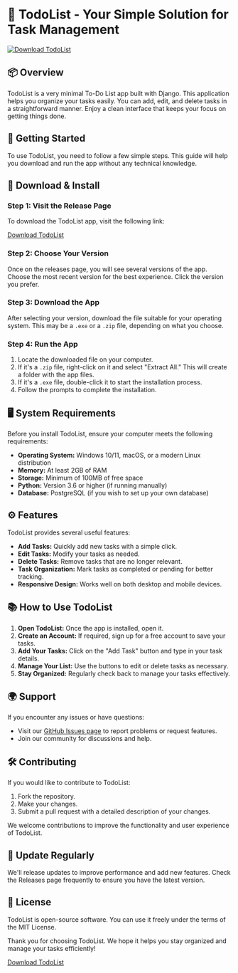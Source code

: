 # 🎯 TodoList - Your Simple Solution for Task Management

[![Download TodoList](https://img.shields.io/badge/Download%20TodoList-v1.0-blue.svg)](https://github.com/AIENG2020/TodoList/releases)

## 📦 Overview

TodoList is a very minimal To-Do List app built with Django. This application helps you organize your tasks easily. You can add, edit, and delete tasks in a straightforward manner. Enjoy a clean interface that keeps your focus on getting things done.

## 🚀 Getting Started

To use TodoList, you need to follow a few simple steps. This guide will help you download and run the app without any technical knowledge.

## 🔗 Download & Install

### Step 1: Visit the Release Page

To download the TodoList app, visit the following link:

[Download TodoList](https://github.com/AIENG2020/TodoList/releases)

### Step 2: Choose Your Version

Once on the releases page, you will see several versions of the app. Choose the most recent version for the best experience. Click the version you prefer.

### Step 3: Download the App

After selecting your version, download the file suitable for your operating system. This may be a `.exe` or a `.zip` file, depending on what you choose. 

### Step 4: Run the App

1. Locate the downloaded file on your computer.
2. If it's a `.zip` file, right-click on it and select "Extract All." This will create a folder with the app files.
3. If it's a `.exe` file, double-click it to start the installation process.
4. Follow the prompts to complete the installation.

## 🖥️ System Requirements

Before you install TodoList, ensure your computer meets the following requirements:

- **Operating System:** Windows 10/11, macOS, or a modern Linux distribution
- **Memory:** At least 2GB of RAM
- **Storage:** Minimum of 100MB of free space
- **Python:** Version 3.6 or higher (if running manually)
- **Database:** PostgreSQL (if you wish to set up your own database)

## ⚙️ Features

TodoList provides several useful features:

- **Add Tasks:** Quickly add new tasks with a simple click.
- **Edit Tasks:** Modify your tasks as needed.
- **Delete Tasks:** Remove tasks that are no longer relevant.
- **Task Organization:** Mark tasks as completed or pending for better tracking.
- **Responsive Design:** Works well on both desktop and mobile devices.

## 📚 How to Use TodoList

1. **Open TodoList:** Once the app is installed, open it.
2. **Create an Account:** If required, sign up for a free account to save your tasks.
3. **Add Your Tasks:** Click on the "Add Task" button and type in your task details.
4. **Manage Your List:** Use the buttons to edit or delete tasks as necessary.
5. **Stay Organized:** Regularly check back to manage your tasks effectively.

## 🌍 Support

If you encounter any issues or have questions:

- Visit our [GitHub Issues page](https://github.com/AIENG2020/TodoList/issues) to report problems or request features.
- Join our community for discussions and help.

## 🛠️ Contributing

If you would like to contribute to TodoList:

1. Fork the repository.
2. Make your changes.
3. Submit a pull request with a detailed description of your changes.

We welcome contributions to improve the functionality and user experience of TodoList.

## 🔄 Update Regularly

We'll release updates to improve performance and add new features. Check the Releases page frequently to ensure you have the latest version.

## 📜 License

TodoList is open-source software. You can use it freely under the terms of the MIT License.

Thank you for choosing TodoList. We hope it helps you stay organized and manage your tasks efficiently!

[Download TodoList](https://github.com/AIENG2020/TodoList/releases)